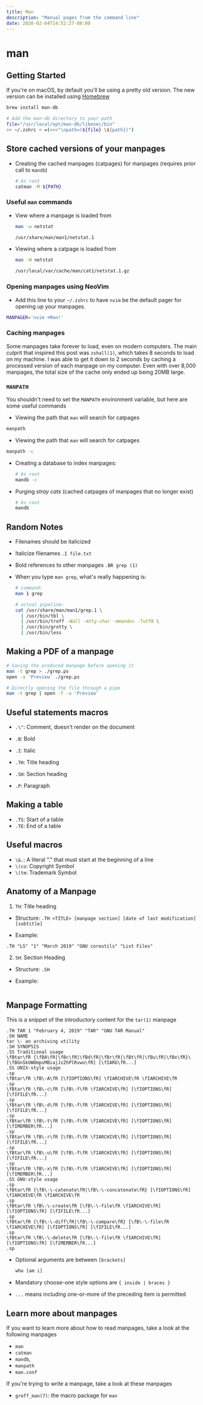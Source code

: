 ```yaml
---
title: Man
description: "Manual pages from the command line"
date: 2020-02-04T14:52:27-08:00
---
```


# man

## Getting Started

If you're on macOS, by default you'll be using a pretty old version. The new version can be installed using [Homebrew](/homebrew)

```sh
brew install man-db

# Add the man-db directory to your path
file="/usr/local/opt/man-db/libexec/bin"
>> ~/.zshrc < =(<<<"\npath=(${file} \${path})")
```


## Store cached versions of your manpages

* Creating the cached manpages (catpages) for manpages (requires prior call to `mandb`)

  ```sh
  # As root
  catman -M ${PATH}
  ```


### Useful `man` commands

* View where a manpage is loaded from

  ```sh
  man -w netstat
  ```

  ```txt
  /usr/share/man/man1/netstat.1
  ```

* Viewing where a catpage is loaded from

  ```sh
  man -W netstat
  ```

  ```txt
  /usr/local/var/cache/man/cat1/netstat.1.gz
  ```

### Opening manpages using NeoVim

* Add this line to your `~/.zshrc` to have `nvim` be the default pager for opening up your manpages.

```sh
MANPAGER='nvim +Man!'
```

### Caching manpages

Some manpages take forever to load, even on modern computers. The main culprit that inspired this post was `zshall(1)`, which takes 8 seconds to load on my machine. I was able to get it down to 2 seconds by caching a processed version of each manpage on my computer. Even with over 8,000 manpages, the total size of the cache only ended up being 20MB large.

### `MANPATH`

You shouldn't need to set the `MANPATH` environment variable, but here are some useful commands

* Viewing the path that `man` will search for catpages

```sh
manpath
```

* Viewing the path that `man` will search for catpages

```sh
manpath -c
```

* Creating a database to index manpages:

  ```sh
  # As root
  mandb -c
  ```

* Purging *stray cats* (cached catpages of manpages that no longer exist)

  ```sh
  # As root
  mandb
  ```

## Random Notes

* Filenames should be italicized
* Italicize filenames `.I file.txt`
* Bold references to other manpages `.BR grep (1)`

* When you type `man grep`, what's really happening is:

  ```sh
  # command:
  man 1 grep

  # actual pipeline:
  cat /usr/share/man/man1/grep.1 \
    | /usr/bin/tbl \
    | /usr/bin/troff -Wall -mtty-char -mmandoc -Tutf8 \
    | /usr/bin/grotty \
    | /usr/bin/less
  ```

## Making a PDF of a manpage

```sh
# Saving the produced manpage before opening it
man -t grep > ./grep.ps
open -a 'Preview' ./grep.ps

# Directly opening the file through a pipe
man -t grep | open -f -a 'Preview'
```

## Useful statements macros

* `.\"`: Comment, doesn't render on the document

* `.B`: Bold
* `.I`: Italic

* `.TH`: Title heading
* `.SH`: Section heading
* `.P`: Paragraph

## Making a table

* `.TS`: Start of a table
* `.TE`: End of a table
## Useful macros

* `\&.`: A literal "." that must start at the beginning of a line
* `\(co`: Copyright Symbol
* `\(tm`: Trademark Symbol

## Anatomy of a Manpage

1. `TH`: Title heading

  - Structure: `.TH <TITLE> [manpage section] [date of last modification] [subtitle]`

  - Example:

  ```groff
  .TH "LS" "1" "March 2019" "GNU coreutils" "List Files"
  ```

2. `SH`: Section Heading

  - Structure: `.SH`

  - Example:

  ```groff

  ```

## Manpage Formatting

This is a snippet of the introductory content for the `tar(1)` manpage

```groff
.TH TAR 1 "February 4, 2019" "TAR" "GNU TAR Manual"
.SH NAME
tar \- an archiving utility
.SH SYNOPSIS
.SS Traditional usage
\fBtar\fR {\fBA\fR|\fBc\fR|\fBd\fR|\fBr\fR|\fBt\fR|\fBu\fR|\fBx\fR}\
[\fBGnSkUWOmpsMBiajJzZhPlRvwo\fR] [\fIARG\fR...]
.SS UNIX-style usage
.sp
\fBtar\fR \fB\-A\fR [\fIOPTIONS\fR] \fIARCHIVE\fR \fIARCHIVE\fR
.sp
\fBtar\fR \fB\-c\fR [\fB\-f\fR \fIARCHIVE\fR] [\fIOPTIONS\fR] [\fIFILE\fR...]
.sp
\fBtar\fR \fB\-d\fR [\fB\-f\fR \fIARCHIVE\fR] [\fIOPTIONS\fR] [\fIFILE\fR...]
.sp
\fBtar\fR \fB\-t\fR [\fB\-f\fR \fIARCHIVE\fR] [\fIOPTIONS\fR] [\fIMEMBER\fR...]
.sp
\fBtar\fR \fB\-r\fR [\fB\-f\fR \fIARCHIVE\fR] [\fIOPTIONS\fR] [\fIFILE\fR...]
.sp
\fBtar\fR \fB\-u\fR [\fB\-f\fR \fIARCHIVE\fR] [\fIOPTIONS\fR] [\fIFILE\fR...]
.sp
\fBtar\fR \fB\-x\fR [\fB\-f\fR \fIARCHIVE\fR] [\fIOPTIONS\fR] [\fIMEMBER\fR...]
.SS GNU-style usage
.sp
\fBtar\fR {\fB\-\-catenate\fR|\fB\-\-concatenate\fR} [\fIOPTIONS\fR] \fIARCHIVE\fR \fIARCHIVE\fR
.sp
\fBtar\fR \fB\-\-create\fR [\fB\-\-file\fR \fIARCHIVE\fR] [\fIOPTIONS\fR] [\fIFILE\fR...]
.sp
\fBtar\fR {\fB\-\-diff\fR|\fB\-\-compare\fR} [\fB\-\-file\fR \fIARCHIVE\fR] [\fIOPTIONS\fR] [\fIFILE\fR...]
.sp
\fBtar\fR \fB\-\-delete\fR [\fB\-\-file\fR \fIARCHIVE\fR] [\fIOPTIONS\fR] [\fIMEMBER\fR...]
.sp
```

* Optional arguments are between `[brackets]`

  ```txt
  who [am i]
  ```

* Mandatory choose-one style options are `{ inside | braces }`

* `...` means including one-or-more of the preceding item is permitted

## Learn more about manpages

If you want to learn more about how to read manpages, take a look at the following manpages

* `man`
* `catman` 
* `mandb`, 
* `manpath`
* `man.conf`

If you're trying to write a manpage, take a look at these manpages

* `groff_man(7)`: the macro package for `man`

